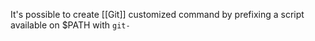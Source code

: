 It's possible to create [[Git]] customized command by prefixing a script available on $PATH with `git-`
